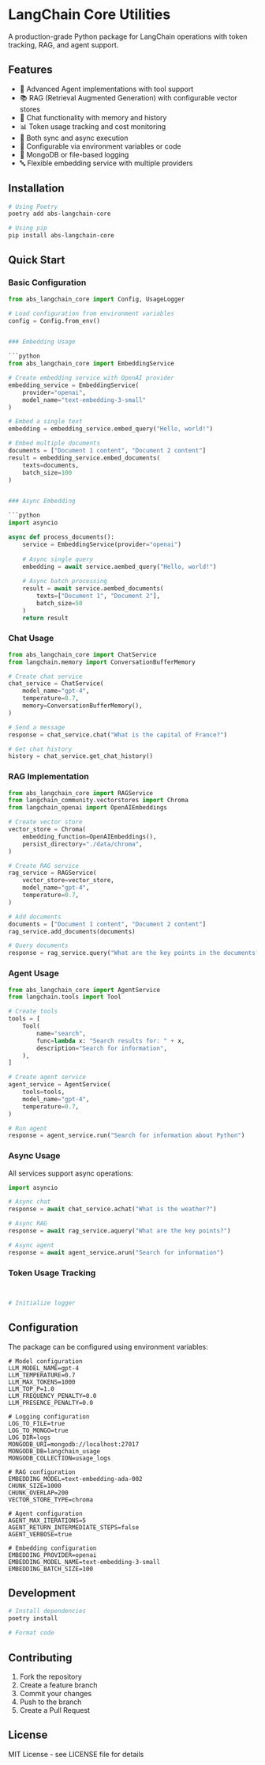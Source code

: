 # LangChain Core Utilities

A production-grade Python package for LangChain operations with token tracking, RAG, and agent support.

## Features

- 🤖 Advanced Agent implementations with tool support
- 📚 RAG (Retrieval Augmented Generation) with configurable vector stores
- 💬 Chat functionality with memory and history
- 📊 Token usage tracking and cost monitoring
- 🔄 Both sync and async execution
- 🎯 Configurable via environment variables or code
- 📝 MongoDB or file-based logging
- 🔤 Flexible embedding service with multiple providers

## Installation

```bash
# Using Poetry
poetry add abs-langchain-core

# Using pip
pip install abs-langchain-core
```

## Quick Start

### Basic Configuration

```python
from abs_langchain_core import Config, UsageLogger

# Load configuration from environment variables
config = Config.from_env()


### Embedding Usage

```python
from abs_langchain_core import EmbeddingService

# Create embedding service with OpenAI provider
embedding_service = EmbeddingService(
    provider="openai",
    model_name="text-embedding-3-small"
)

# Embed a single text
embedding = embedding_service.embed_query("Hello, world!")

# Embed multiple documents
documents = ["Document 1 content", "Document 2 content"]
result = embedding_service.embed_documents(
    texts=documents,
    batch_size=100
)


### Async Embedding

```python
import asyncio

async def process_documents():
    service = EmbeddingService(provider="openai")
    
    # Async single query
    embedding = await service.aembed_query("Hello, world!")
    
    # Async batch processing
    result = await service.aembed_documents(
        texts=["Document 1", "Document 2"],
        batch_size=50
    )
    return result
```

### Chat Usage

```python
from abs_langchain_core import ChatService
from langchain.memory import ConversationBufferMemory

# Create chat service
chat_service = ChatService(
    model_name="gpt-4",
    temperature=0.7,
    memory=ConversationBufferMemory(),
)

# Send a message
response = chat_service.chat("What is the capital of France?")

# Get chat history
history = chat_service.get_chat_history()
```

### RAG Implementation

```python
from abs_langchain_core import RAGService
from langchain_community.vectorstores import Chroma
from langchain_openai import OpenAIEmbeddings

# Create vector store
vector_store = Chroma(
    embedding_function=OpenAIEmbeddings(),
    persist_directory="./data/chroma",
)

# Create RAG service
rag_service = RAGService(
    vector_store=vector_store,
    model_name="gpt-4",
    temperature=0.7,
)

# Add documents
documents = ["Document 1 content", "Document 2 content"]
rag_service.add_documents(documents)

# Query documents
response = rag_service.query("What are the key points in the documents?")
```

### Agent Usage

```python
from abs_langchain_core import AgentService
from langchain.tools import Tool

# Create tools
tools = [
    Tool(
        name="search",
        func=lambda x: "Search results for: " + x,
        description="Search for information",
    ),
]

# Create agent service
agent_service = AgentService(
    tools=tools,
    model_name="gpt-4",
    temperature=0.7,
)

# Run agent
response = agent_service.run("Search for information about Python")
```

### Async Usage

All services support async operations:

```python
import asyncio

# Async chat
response = await chat_service.achat("What is the weather?")

# Async RAG
response = await rag_service.aquery("What are the key points?")

# Async agent
response = await agent_service.arun("Search for information")
```

### Token Usage Tracking

```python


# Initialize logger


```

## Configuration

The package can be configured using environment variables:

```env
# Model configuration
LLM_MODEL_NAME=gpt-4
LLM_TEMPERATURE=0.7
LLM_MAX_TOKENS=1000
LLM_TOP_P=1.0
LLM_FREQUENCY_PENALTY=0.0
LLM_PRESENCE_PENALTY=0.0

# Logging configuration
LOG_TO_FILE=true
LOG_TO_MONGO=true
LOG_DIR=logs
MONGODB_URI=mongodb://localhost:27017
MONGODB_DB=langchain_usage
MONGODB_COLLECTION=usage_logs

# RAG configuration
EMBEDDING_MODEL=text-embedding-ada-002
CHUNK_SIZE=1000
CHUNK_OVERLAP=200
VECTOR_STORE_TYPE=chroma

# Agent configuration
AGENT_MAX_ITERATIONS=5
AGENT_RETURN_INTERMEDIATE_STEPS=false
AGENT_VERBOSE=true

# Embedding configuration
EMBEDDING_PROVIDER=openai
EMBEDDING_MODEL_NAME=text-embedding-3-small
EMBEDDING_BATCH_SIZE=100
```

## Development

```bash
# Install dependencies
poetry install

# Format code
```

## Contributing

1. Fork the repository
2. Create a feature branch
3. Commit your changes
4. Push to the branch
5. Create a Pull Request

## License

MIT License - see LICENSE file for details 